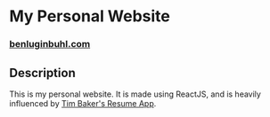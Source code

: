 # My Personal Website
### <a href="https://www.benluginbuhl.com">benluginbuhl.com</a>

## Description
This is my personal website. It is made using ReactJS, and is heavily influenced by <a href="https://github.com/tbakerx/react-resume-template">Tim Baker's Resume App</a>.
